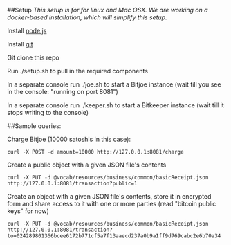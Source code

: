 ##Setup
_This setup is for for linux and Mac OSX. We are working on a docker-based installation, which will simplify this setup._

Install [node.js](http://nodejs.org/)

Install [git](http://git-scm.com/book/en/v2/Getting-Started-Installing-Git)

Git clone this repo

Run ./setup.sh to pull in the required components

In a separate console run ./joe.sh to start a Bitjoe instance (wait till you see in the console: "running on port 8081")
    
In a separate console run ./keeper.sh to start a Bitkeeper instance (wait till it stops writing to the console) 

##Sample queries: 

Charge Bitjoe (10000 satoshis in this case):
```
curl -X POST -d amount=10000 http://127.0.0.1:8081/charge
```
Create a public object with a given JSON file's contents
```
curl -X PUT -d @vocab/resources/business/common/basicReceipt.json http://127.0.0.1:8081/transaction?public=1
```
Create an object with a given JSON file's contents, store it in encrypted form and share access to it with one or more parties (read "bitcoin public keys" for now)
```
curl -X PUT -d @vocab/resources/business/common/basicReceipt.json http://127.0.0.1:8081/transaction?to=024289801366bcee6172b771cf5a7f13aaecd237a0b9a1ff9d769cabc2e6b70a34
```
